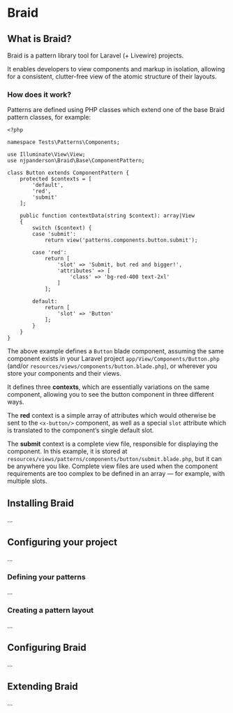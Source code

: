 # Braid

## What is Braid?

Braid is a pattern library tool for Laravel (+ Livewire) projects.

It enables developers to view components and markup in isolation, allowing for a consistent, clutter-free view of the atomic structure of their layouts.

### How does it work?

Patterns are defined using PHP classes which extend one of the base Braid pattern classes, for example:

```
<?php

namespace Tests\Patterns\Components;

use Illuminate\View\View;
use njpanderson\Braid\Base\ComponentPattern;

class Button extends ComponentPattern {
    protected $contexts = [
        'default',
        'red',
        'submit'
    ];

    public function contextData(string $context): array|View
    {
        switch ($context) {
        case 'submit':
            return view('patterns.components.button.submit');

        case 'red':
            return [
                'slot' => 'Submit, but red and bigger!',
                'attributes' => [
                    'class' => 'bg-red-400 text-2xl'
                ]
            ];

        default:
            return [
                'slot' => 'Button'
            ];
        }
    }
}
```

The above example defines a `Button` blade component, assuming the same component exists in your Laravel project `app/View/Components/Button.php` (and/or `resources/views/components/button.blade.php`), or wherever you store your components and their views.

It defines three **contexts**, which are essentially variations on the same component, allowing you to see the button component in three different ways.

The **red** context is a simple array of attributes which would otherwise be sent to the `<x-button/>` component, as well as a special `slot` attribute which is translated to the component’s single default slot.

The **submit** context is a complete view file, responsible for displaying the component. In this example, it is stored at `resources/views/patterns/components/button/submit.blade.php`, but it can be anywhere you like. Complete view files are used when the component requirements are too complex to be defined in an array — for example, with multiple slots.

## Installing Braid
...

## Configuring your project
...

### Defining your patterns
...

### Creating a pattern layout
...

## Configuring Braid
...

## Extending Braid
...